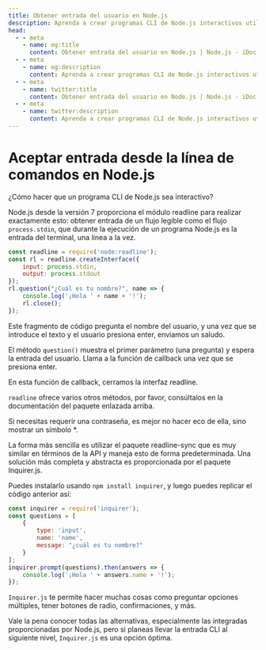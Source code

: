 ```yaml
---
title: Obtener entrada del usuario en Node.js
description: Aprenda a crear programas CLI de Node.js interactivos utilizando el módulo readline y el paquete Inquirer.js.
head:
  - - meta
    - name: og:title
      content: Obtener entrada del usuario en Node.js | Node.js - iDoc.dev
  - - meta
    - name: og:description
      content: Aprenda a crear programas CLI de Node.js interactivos utilizando el módulo readline y el paquete Inquirer.js.
  - - meta
    - name: twitter:title
      content: Obtener entrada del usuario en Node.js | Node.js - iDoc.dev
  - - meta
    - name: twitter:description
      content: Aprenda a crear programas CLI de Node.js interactivos utilizando el módulo readline y el paquete Inquirer.js.
---
```



# Aceptar entrada desde la línea de comandos en Node.js

¿Cómo hacer que un programa CLI de Node.js sea interactivo?

Node.js desde la versión 7 proporciona el módulo readline para realizar exactamente esto: obtener entrada de un flujo legible como el flujo `process.stdin`, que durante la ejecución de un programa Node.js es la entrada del terminal, una línea a la vez.

```javascript
const readline = require('node:readline');
const rl = readline.createInterface({
    input: process.stdin,
    output: process.stdout
});
rl.question("¿Cuál es tu nombre?", name => {
    console.log('¡Hola ' + name + '!');
    rl.close();
});
```

Este fragmento de código pregunta el nombre del usuario, y una vez que se introduce el texto y el usuario presiona enter, enviamos un saludo.

El método `question()` muestra el primer parámetro (una pregunta) y espera la entrada del usuario. Llama a la función de callback una vez que se presiona enter.

En esta función de callback, cerramos la interfaz readline.

`readline` ofrece varios otros métodos, por favor, consúltalos en la documentación del paquete enlazada arriba.

Si necesitas requerir una contraseña, es mejor no hacer eco de ella, sino mostrar un símbolo *.

La forma más sencilla es utilizar el paquete readline-sync que es muy similar en términos de la API y maneja esto de forma predeterminada. Una solución más completa y abstracta es proporcionada por el paquete Inquirer.js.

Puedes instalarlo usando `npm install inquirer`, y luego puedes replicar el código anterior así:

```javascript
const inquirer = require('inquirer');
const questions = [
    {
        type: 'input',
        name: 'name',
        message: "¿cuál es tu nombre?"
    }
];
inquirer.prompt(questions).then(answers => {
    console.log('¡Hola ' + answers.name + '!');
});
```

`Inquirer.js` te permite hacer muchas cosas como preguntar opciones múltiples, tener botones de radio, confirmaciones, y más.

Vale la pena conocer todas las alternativas, especialmente las integradas proporcionadas por Node.js, pero si planeas llevar la entrada CLI al siguiente nivel, `Inquirer.js` es una opción óptima.

